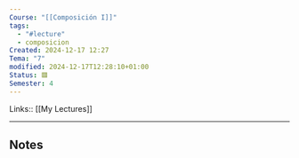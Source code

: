 ```yaml
---
Course: "[[Composición I]]"
tags:
  - "#lecture"
  - composicion
Created: 2024-12-17 12:27
Tema: "7"
modified: 2024-12-17T12:28:10+01:00
Status: 🟥
Semester: 4
---
```

Links:: [[My Lectures]]
___
## Notes

